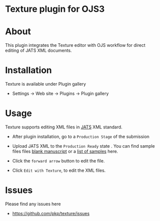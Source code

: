 Texture plugin for OJS3
=======================


# About
This plugin integrates the Texture editor with OJS workflow for direct editing of JATS XML documents.

# Installation

Texture is available under Plugin gallery
 
* Settings -> Web site -> Plugins -> Plugin gallery 

# Usage

Texture supports editing XML files in [JATS](https://jats.nlm.nih.gov/archiving/1.1/) XML standard.

* After plugin installation,  go to a `Production Stage` of the submission
* Upload JATS XML  to the  `Production Ready` state . You can find sample files files [blank manuscript](https://github.com/substance/texture/tree/master/data/blank) or a [list of samples](https://github.com/substance/texture/tree/master/data/) here.

* Click the `forward arrow` button to edit the file.
* Click `Edit with Texture`, to edit the XML files.    
  
 
# Issues
Please find any issues here 
* https://github.com/pkp/texture/issues
